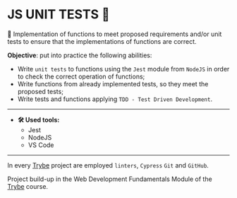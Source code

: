 # JS UNIT TESTS :nut_and_bolt:

:wrench: Implementation of functions to meet proposed requirements and/or unit tests to ensure that the implementations of functions are correct.

**Objective**: put into practice the following abilities:
* Write `unit tests` to functions using the `Jest` module from `NodeJS` in order to check the correct operation of functions;
* Write functions from already implemented tests, so they meet the proposed tests;
* Write tests and functions applying `TDD - Test Driven Development`.

---
* **:hammer_and_wrench: Used tools:**
  * Jest
  * NodeJS
  * VS Code
---
In every [Trybe](https://www.betrybe.com/) project are employed `linters`, `Cypress` `Git` and `GitHub`.

Project build-up in the Web Development Fundamentals Module of the [Trybe](https://www.betrybe.com/) course.
